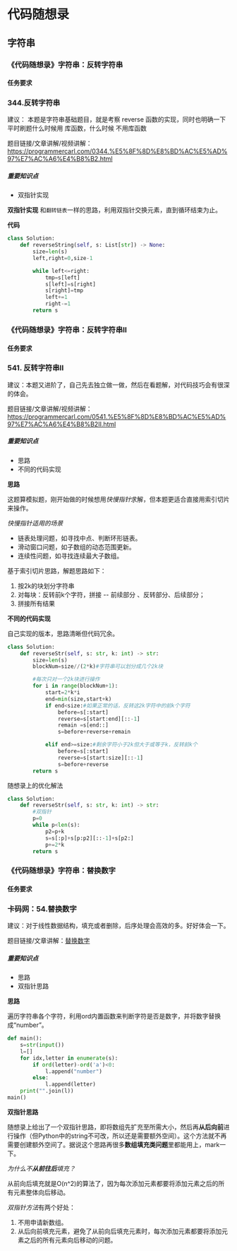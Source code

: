 # 代码随想录
## 字符串
### 《代码随想录》字符串：反转字符串
#### 任务要求
### 344.反转字符串


建议： 本题是字符串基础题目，就是考察 reverse 函数的实现，同时也明确一下 平时刷题什么时候用 库函数，什么时候 不用库函数 

题目链接/文章讲解/视频讲解：https://programmercarl.com/0344.%E5%8F%8D%E8%BD%AC%E5%AD%97%E7%AC%A6%E4%B8%B2.html
##### 重要知识点
- 双指针实现

**双指针实现**
和`翻转链表`一样的思路，利用双指针交换元素，直到循环结束为止。


**代码**
```Python 
class Solution:
    def reverseString(self, s: List[str]) -> None:
        size=len(s)
        left,right=0,size-1

        while left<=right:
            tmp=s[left]
            s[left]=s[right]
            s[right]=tmp
            left+=1
            right-=1
        return s
```

### 《代码随想录》字符串：反转字符串II
#### 任务要求
### 541. 反转字符串II


建议：本题又进阶了，自己先去独立做一做，然后在看题解，对代码技巧会有很深的体会。 

题目链接/文章讲解/视频讲解：https://programmercarl.com/0541.%E5%8F%8D%E8%BD%AC%E5%AD%97%E7%AC%A6%E4%B8%B2II.html

##### 重要知识点
- 思路
- 不同的代码实现

**思路**

这题算模拟题，刚开始做的时候想用*快慢指针*求解，但本题更适合直接用索引切片来操作。

*快慢指针适用的场景*
- 链表处理问题，如寻找中点、判断环形链表。
- 滑动窗口问题，如子数组的动态范围更新。
- 连续性问题，如寻找连续最大子数组。

基于索引切片思路，解题思路如下：
1. 按2k的块划分字符串
2. 对每块：反转前k个字符，拼接 -- 前续部分 、反转部分、后续部分；
3. 拼接所有结果

**不同的代码实现**

自己实现的版本，思路清晰但代码冗余。
```Python 
class Solution:
    def reverseStr(self, s: str, k: int) -> str:
        size=len(s)
        blockNum=size//(2*k)#字符串可以划分成几个2k块

        #每次只对一个2k块进行操作
        for i in range(blockNum+1):
            start=2*k*i
            end=min(size,start+k)
            if end<size:#如果正常的话，反转这2k字符中的前k个字符
                before=s[:start]
                reverse=s[start:end][::-1]
                remain =s[end::]
                s=before+reverse+remain

            elif end>=size:#剩余字符小于2k但大于或等于k，反转前k个
                before=s[:start]
                reverse=s[start:size][::-1]
                s=before+reverse
        return s
```

随想录上的优化解法
```Python 
class Solution:
    def reverseStr(self, s: str, k: int) -> str:
        #双指针
        p=0
        while p<len(s):
            p2=p+k
            s=s[:p]+s[p:p2][::-1]+s[p2:]
            p+=2*k
        return s
```


### 《代码随想录》字符串：替换数字
#### 任务要求
### 卡码网：54.替换数字

建议：对于线性数据结构，填充或者删除，后序处理会高效的多。好好体会一下。

题目链接/文章讲解：[替换数字](https://programmercarl.com/kamacoder/0054.%E6%9B%BF%E6%8D%A2%E6%95%B0%E5%AD%97.html)

##### 重要知识点
- 思路
- 双指针思路

**思路**

遍历字符串各个字符，利用ord内置函数来判断字符是否是数字，并将数字替换成“number”。

```Python 
def main():
    s=str(input())
    l=[]
    for idx,letter in enumerate(s):
        if ord(letter)-ord('a')<0:
            l.append("number")
        else:
            l.append(letter)
    print("".join(l))
main()
```

**双指针思路**

随想录上给出了一个双指针思路，即将数组先扩充至所需大小，然后再**从后向前**进行操作（但Python中的string不可改，所以还是需要额外空间）。这个方法就不再需要创建额外空间了。据说这个思路再很多**数组填充类问题**里都能用上，mark一下。

*为什么不**从前往后**填充？*

从前向后填充就是O(n^2)的算法了，因为每次添加元素都要将添加元素之后的所有元素整体向后移动。

*双指针方法*有两个好处：
1. 不用申请新数组。
2. 从后向前填充元素，避免了从前向后填充元素时，每次添加元素都要将添加元素之后的所有元素向后移动的问题。

